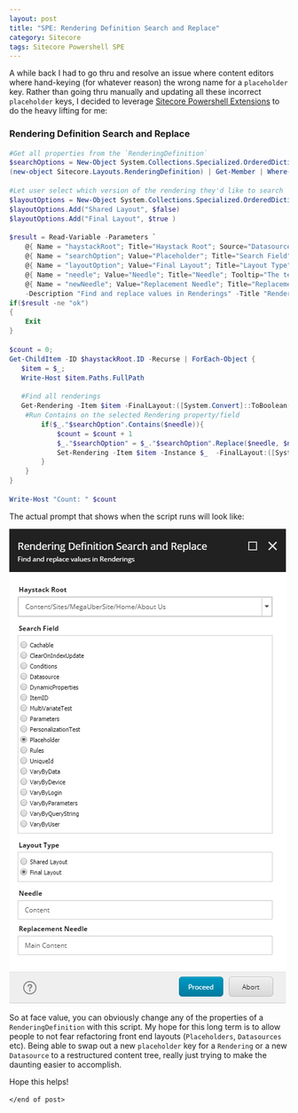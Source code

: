 ```yaml
---
layout: post
title: "SPE: Rendering Definition Search and Replace"
category: Sitecore
tags: Sitecore Powershell SPE
---
```


A while back I had to go thru and resolve an issue where content editors where hand-keying (for whatever reason) the wrong name for a `placeholder` key.  Rather than going thru manually and updating all these incorrect `placeholder` keys, I decided to leverage [Sitecore Powershell Extensions](https://marketplace.sitecore.net/en/Modules/Sitecore_PowerShell_console.aspx) to do the heavy lifting for me:

### Rendering Definition Search and Replace
```powershell
#Get all properties from the `RenderingDefinition`
$searchOptions = New-Object System.Collections.Specialized.OrderedDictionary
(new-object Sitecore.Layouts.RenderingDefinition) | Get-Member | Where-Object {$_.MemberType -eq "Property"} | Foreach-Object {$searchOptions.Add($_.Name,$_.Name)}

#Let user select which version of the rendering they'd like to search
$layoutOptions = New-Object System.Collections.Specialized.OrderedDictionary
$layoutOptions.Add("Shared Layout", $false)
$layoutOptions.Add("Final Layout", $true )

$result = Read-Variable -Parameters `
    @{ Name = "haystackRoot"; Title="Haystack Root"; Source="Datasource=/sitecore/content/"; editor="droptree"}, `
    @{ Name = "searchOption"; Value="Placeholder"; Title="Search Field"; Tooltip="What Rendering field do you want to search"; editor="radio"; options=$searchOptions},  `
    @{ Name = "layoutOption"; Value="Final Layout"; Title="Layout Type"; Tooltip="What Layout do you want to run the search against"; editor="radio"; options=$layoutOptions},  `
    @{ Name = "needle"; Value="Needle"; Title="Needle"; Tooltip="The text you are looking for"; Placeholder="Needle"},  `
    @{ Name = "newNeedle"; Value="Replacement Needle"; Title="Replacement Needle"; Tooltip="The text you are replacing the needle with"; Placeholder="Replacement Needle"}  `
    -Description "Find and replace values in Renderings" -Title "Rendering Definition Search and Replace" -Width 500 -Height 480 -OkButtonName "Proceed" -CancelButtonName "Abort"
if($result -ne "ok")
{
    Exit
}

$count = 0;
Get-ChildItem -ID $haystackRoot.ID -Recurse | ForEach-Object { 
   $item = $_;
   Write-Host $item.Paths.FullPath
   
   #Find all renderings
   Get-Rendering -Item $item -FinalLayout:([System.Convert]::ToBoolean($layoutOption)) | Foreach-Object { 
	#Run Contains on the selected Rendering property/field
        if($_."$searchOption".Contains($needle)){
            $count = $count + 1
            $_."$searchOption" = $_."$searchOption".Replace($needle, $newNeedle); 
            Set-Rendering -Item $item -Instance $_  -FinalLayout:([System.Convert]::ToBoolean($layoutOption))
        }
    }
}

Write-Host "Count: " $count
```

The actual prompt that shows when the script runs will look like: 

![alt text](/assets/renderingSearchAndReplace.png "Rendering Search and Replace UI")

So at face value, you can obviously change any of the properties of a `RenderingDefinition` with this script.  My hope for this long term is to allow people to not fear refactoring front end layouts (`Placeholders`, `Datasources` etc). Being able to swap out a new `placeholder` key for a `Rendering` or a new `Datasource` to a restructured content tree, really just trying to make the daunting easier to accomplish.

Hope this helps!

`</end of post>`
